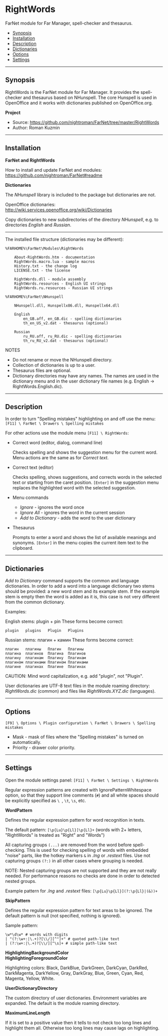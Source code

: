 ﻿# RightWords

FarNet module for Far Manager, spell-checker and thesaurus.

* [Synopsis](#synopsis)
* [Installation](#installation)
* [Description](#description)
* [Dictionaries](#dictionaries)
* [Options](#options)
* [Settings](#settings)

*********************************************************************
## Synopsis

RightWords is the FarNet module for Far Manager. It provides the spell-checker
and thesaurus based on NHunspell. The core Hunspell is used in OpenOffice and
it works with dictionaries published on OpenOffice.org.

**Project**

 * Source: <https://github.com/nightroman/FarNet/tree/master/RightWords>
 * Author: Roman Kuzmin

*********************************************************************
## Installation

**FarNet and RightWords**

How to install and update FarNet and modules:\
<https://github.com/nightroman/FarNet#readme>

**Dictionaries**

The *NHunspell* library is included to the package but dictionaries are not.

OpenOffice dictionaries:
<http://wiki.services.openoffice.org/wiki/Dictionaries>

Copy dictionaries to new subdirectories of the directory *NHunspell*,
e.g. to directories *English* and *Russian*.

---

The installed file structure (dictionaries may be different):

    %FARHOME%\FarNet\Modules\RightWords

        About-RightWords.htm - documentation
        RightWords.macro.lua - sample macros
        History.txt - the change log
        LICENSE.txt - the license

        RightWords.dll - module assembly
        RightWords.resources - English UI strings
        RightWords.ru.resources - Russian UI strings

    %FARHOME%\FarNet\NHunspell

        NHunspell.dll, Hunspellx86.dll, Hunspellx64.dll

        English
            en_GB.aff, en_GB.dic - spelling dictionaries
            th_en_US_v2.dat - thesaurus (optional)

        Russian
            ru_RU.aff, ru_RU.dic - spelling dictionaries
            th_ru_RU_v2.dat - thesaurus (optional)

NOTES

- Do not rename or move the NHunspell directory.
- Collection of dictionaries is up to a user.
- Thesaurus files are optional.
- Dictionary directories may have any names. The names are used in the
  dictionary menu and in the user dictionary file names (e.g. English ->
  RightWords.English.dic).

*********************************************************************
## Description

In order to turn "Spelling mistakes" highlighting on and off use the menu:
`[F11] \ FarNet \ Drawers \ Spelling mistakes`

For other actions use the module menu `[F11] \ RightWords`:

- Correct word (editor, dialog, command line)

    Checks spelling and shows the suggestion menu for the current word. Menu
    actions are the same as for *Correct text*.

- Correct text (editor)

    Checks spelling, shows suggestions, and corrects words in the selected text
    or starting from the caret position. `[Enter]` in the suggestion menu
    replaces the highlighted word with the selected suggestion.

- Menu commands
    - *Ignore* - ignores the word once
    - *Ignore All* - ignores the word in the current session
    - *Add to Dictionary* - adds the word to the user dictionary

<!---->

- Thesaurus

    Prompts to enter a word and shows the list of available meanings and
    synonyms. `[Enter]` in the menu copies the current item text to the
    clipboard.

*********************************************************************
## Dictionaries

*Add to Dictionary* command supports the common and language dictionaries. In
order to add a word into a language dictionary two stems should be provided: a
new word stem and its example stem. If the example stem is empty then the word
is added as it is, this case is not very different from the common dictionary.

Examples:

English stems: plugin + pin
These forms become correct:

    plugin   plugins   Plugin   Plugins

Russian stems: плагин + камин
These forms become correct:

    плагин   плагины   Плагин   Плагины
    плагина  плагинов  Плагина  Плагинов
    плагину  плагинам  Плагину  Плагинам
    плагином плагинами Плагином Плагинами
    плагине  плагинах  Плагине  Плагинах

CAUTION: Mind word capitalization, e.g. add "plugin", not "Plugin".

User dictionaries are UTF-8 text files in the module roaming directory:
*RightWords.dic* (common) and files like *RightWords.XYZ.dic* (languages).

*********************************************************************
## Options

`[F9] \ Options \ Plugin configuration \ FarNet \ Drawers \ Spelling mistakes`

* Mask - mask of files where the "Spelling mistakes" is turned on automatically.
* Priority - drawer color priority.

*********************************************************************
## Settings

Open the module settings panel: `[F11] \ FarNet \ Settings \ RightWords`

Regular expression patterns are created with IgnorePatternWhitespace option, so
that they support line comments (`#`) and all white spaces should be explicitly
specified as `\ `, `\t`, `\s`, etc.

**WordPattern**

Defines the regular expression pattern for word recognition in texts.

The default pattern: `[\p{Lu}\p{Ll}]\p{Ll}+` (words with 2+ letters,
"RightWords" is treated as "Right" and "Words")

All capturing groups `(...)` are removed from the word before spell-checking.
This is used for checking spelling of words with embedded "noise" parts, like
the hotkey markers `&` in *.lng* or *.restext* files. Use not capturing groups
`(?:)` in all other cases where grouping is needed.

NOTE: Nested capturing groups are not supported and they are not really needed.
For performance reasons no checks are done in order to detected nested groups.

Example pattern for *.lng* and *.restext* files:
`[\p{Lu}\p{Ll}](?:\p{Ll}|(&))+`

**SkipPattern**

Defines the regular expression pattern for text areas to be ignored. The
default pattern is null (not specified, nothing is ignored).

Sample pattern:

    \w*\d\w* # words with digits
    | "(?:\w+:|\.+)?[\\/][^"]+" # quoted path-like text
    | (?:\w+:|\.+)?[\\/][^\s]+ # simple path-like text

**HighlightingBackgroundColor**\
**HighlightingForegroundColor**

Highlighting colors: Black, DarkBlue, DarkGreen, DarkCyan, DarkRed,
DarkMagenta, DarkYellow, Gray, DarkGray, Blue, Green, Cyan, Red, Magenta,
Yellow, White.

**UserDictionaryDirectory**

The custom directory of user dictionaries. Environment variables are expanded.
The default is the module roaming directory.

**MaximumLineLength**

If it is set to a positive value then it tells to not check too long lines and
highlight them all. Otherwise too long lines may cause lags on highlighting.
